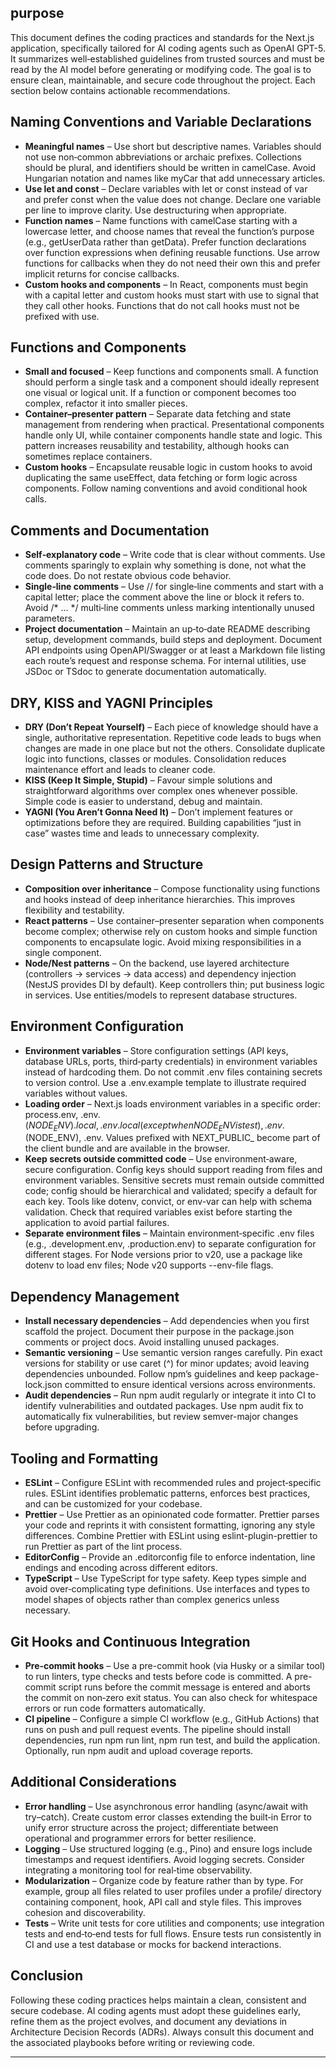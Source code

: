 ## purpose

This document defines the coding practices and standards for the Next.js application, specifically tailored for AI coding agents such as OpenAI GPT-5. It summarizes well‑established guidelines from trusted sources and must be read by the AI model before generating or modifying code. The goal is to ensure clean, maintainable, and secure code throughout the project. Each section below contains actionable recommendations.

## Naming Conventions and Variable Declarations

- **Meaningful names** – Use short but descriptive names. Variables should not use non‑common abbreviations or archaic prefixes. Collections should be plural, and identifiers should be written in camelCase. Avoid Hungarian notation and names like myCar that add unnecessary articles.
- **Use let and const** – Declare variables with let or const instead of var and prefer const when the value does not change. Declare one variable per line to improve clarity. Use destructuring when appropriate.
- **Function names** – Name functions with camelCase starting with a lowercase letter, and choose names that reveal the function’s purpose (e.g., getUserData rather than getData). Prefer function declarations over function expressions when defining reusable functions. Use arrow functions for callbacks when they do not need their own this and prefer implicit returns for concise callbacks.
- **Custom hooks and components** – In React, components must begin with a capital letter and custom hooks must start with use to signal that they call other hooks. Functions that do not call hooks must not be prefixed with use.

## Functions and Components

- **Small and focused** – Keep functions and components small. A function should perform a single task and a component should ideally represent one visual or logical unit. If a function or component becomes too complex, refactor it into smaller pieces.
- **Container–presenter pattern** – Separate data fetching and state management from rendering when practical. Presentational components handle only UI, while container components handle state and logic. This pattern increases reusability and testability, although hooks can sometimes replace containers.
- **Custom hooks** – Encapsulate reusable logic in custom hooks to avoid duplicating the same useEffect, data fetching or form logic across components. Follow naming conventions and avoid conditional hook calls.

## Comments and Documentation

- **Self‑explanatory code** – Write code that is clear without comments. Use comments sparingly to explain why something is done, not what the code does. Do not restate obvious code behavior.
- **Single‑line comments** – Use // for single‑line comments and start with a capital letter; place the comment above the line or block it refers to. Avoid /* … */ multi‑line comments unless marking intentionally unused parameters.
- **Project documentation** – Maintain an up‑to‑date README describing setup, development commands, build steps and deployment. Document API endpoints using OpenAPI/Swagger or at least a Markdown file listing each route’s request and response schema. For internal utilities, use JSDoc or TSdoc to generate documentation automatically.

## DRY, KISS and YAGNI Principles

- **DRY (Don’t Repeat Yourself)** – Each piece of knowledge should have a single, authoritative representation. Repetitive code leads to bugs when changes are made in one place but not the others. Consolidate duplicate logic into functions, classes or modules. Consolidation reduces maintenance effort and leads to cleaner code.
- **KISS (Keep It Simple, Stupid)** – Favour simple solutions and straightforward algorithms over complex ones whenever possible. Simple code is easier to understand, debug and maintain.
- **YAGNI (You Aren’t Gonna Need It)** – Don’t implement features or optimizations before they are required. Building capabilities “just in case” wastes time and leads to unnecessary complexity.

## Design Patterns and Structure

- **Composition over inheritance** – Compose functionality using functions and hooks instead of deep inheritance hierarchies. This improves flexibility and testability.
- **React patterns** – Use container–presenter separation when components become complex; otherwise rely on custom hooks and simple function components to encapsulate logic. Avoid mixing responsibilities in a single component.
- **Node/Nest patterns** – On the backend, use layered architecture (controllers → services → data access) and dependency injection (NestJS provides DI by default). Keep controllers thin; put business logic in services. Use entities/models to represent database structures.

## Environment Configuration

- **Environment variables** – Store configuration settings (API keys, database URLs, ports, third‑party credentials) in environment variables instead of hardcoding them. Do not commit .env files containing secrets to version control. Use a .env.example template to illustrate required variables without values.
- **Loading order** – Next.js loads environment variables in a specific order: process.env, .env.$(NODE_ENV).local, .env.local (except when NODE_ENV is test), .env.$(NODE_ENV), .env. Values prefixed with NEXT_PUBLIC_ become part of the client bundle and are available in the browser.
- **Keep secrets outside committed code** – Use environment‑aware, secure configuration. Config keys should support reading from files and environment variables. Sensitive secrets must remain outside committed code; config should be hierarchical and validated; specify a default for each key. Tools like dotenv, convict, or env-var can help with schema validation. Check that required variables exist before starting the application to avoid partial failures.
- **Separate environment files** – Maintain environment‑specific .env files (e.g., .development.env, .production.env) to separate configuration for different stages. For Node versions prior to v20, use a package like dotenv to load env files; Node v20 supports --env-file flags.

## Dependency Management

- **Install necessary dependencies** – Add dependencies when you first scaffold the project. Document their purpose in the package.json comments or project docs. Avoid installing unused packages.
- **Semantic versioning** – Use semantic version ranges carefully. Pin exact versions for stability or use caret (^) for minor updates; avoid leaving dependencies unbounded. Follow npm’s guidelines and keep package-lock.json committed to ensure identical versions across environments.
- **Audit dependencies** – Run npm audit regularly or integrate it into CI to identify vulnerabilities and outdated packages. Use npm audit fix to automatically fix vulnerabilities, but review semver-major changes before upgrading.

## Tooling and Formatting

- **ESLint** – Configure ESLint with recommended rules and project‑specific rules. ESLint identifies problematic patterns, enforces best practices, and can be customized for your codebase.
- **Prettier** – Use Prettier as an opinionated code formatter. Prettier parses your code and reprints it with consistent formatting, ignoring any style differences. Combine Prettier with ESLint using eslint-plugin-prettier to run Prettier as part of the lint process.
- **EditorConfig** – Provide an .editorconfig file to enforce indentation, line endings and encoding across different editors.
- **TypeScript** – Use TypeScript for type safety. Keep types simple and avoid over‑complicating type definitions. Use interfaces and types to model shapes of objects rather than complex generics unless necessary.

## Git Hooks and Continuous Integration

- **Pre‑commit hooks** – Use a pre-commit hook (via Husky or a similar tool) to run linters, type checks and tests before code is committed. A pre-commit script runs before the commit message is entered and aborts the commit on non‑zero exit status. You can also check for whitespace errors or run code formatters automatically.
- **CI pipeline** – Configure a simple CI workflow (e.g., GitHub Actions) that runs on push and pull request events. The pipeline should install dependencies, run npm run lint, npm run test, and build the application. Optionally, run npm audit and upload coverage reports.

## Additional Considerations

- **Error handling** – Use asynchronous error handling (async/await with try–catch). Create custom error classes extending the built‑in Error to unify error structure across the project; differentiate between operational and programmer errors for better resilience.
- **Logging** – Use structured logging (e.g., Pino) and ensure logs include timestamps and request identifiers. Avoid logging secrets. Consider integrating a monitoring tool for real‑time observability.
- **Modularization** – Organize code by feature rather than by type. For example, group all files related to user profiles under a profile/ directory containing component, hook, API call and style files. This improves cohesion and discoverability.
- **Tests** – Write unit tests for core utilities and components; use integration tests and end‑to‑end tests for full flows. Ensure tests run consistently in CI and use a test database or mocks for backend interactions.

## Conclusion

Following these coding practices helps maintain a clean, consistent and secure codebase. AI coding agents must adopt these guidelines early, refine them as the project evolves, and document any deviations in Architecture Decision Records (ADRs). Always consult this document and the associated playbooks before writing or reviewing code.

---